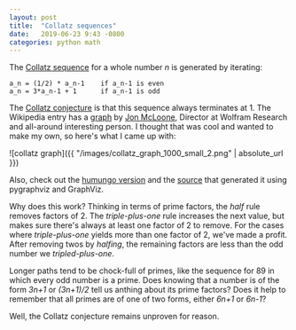 ```yaml
---
layout: post
title:  "Collatz sequences"
date:   2019-06-23 9:43 -0800
categories: python math
---
```


The [Collatz sequence](http://mathworld.wolfram.com/CollatzProblem.html) for a whole number _n_ is generated by iterating:

```
a_n = (1/2) * a_n-1    if a_n-1 is even
a_n = 3*a_n-1 + 1      if a_n-1 is odd
```

The [Collatz conjecture](https://en.wikipedia.org/wiki/Collatz_conjecture) is that this sequence always terminates at 1. The Wikipedia entry has a [graph](https://en.wikipedia.org/wiki/Collatz_conjecture#/media/File:Collatz1000mathematica.png) by [Jon McLoone](http://jon.mcloone.info/), Director at Wolfram Research and all-around interesting person. I thought that was cool and wanted to make my own, so here's what I came up with:


![collatz graph]({{ "/images/collatz_graph_1000_small_2.png" | absolute_url }})

Also, check out the [humungo version](https://github.com/cbare/Etudes/blob/master/images/collatz_graph_1000.svg) and the [source](https://github.com/cbare/Etudes/blob/master/python/number_theory.py) that generated it using pygraphviz and GraphViz.

Why does this work? Thinking in terms of prime factors, the _half_ rule removes factors of 2. The _triple-plus-one_ rule increases the next value, but makes sure there's always at least one factor of 2 to remove. For the cases where _triple-plus-one_ yields more than one factor of 2, we've made a profit. After removing twos by _halfing_, the remaining factors are less than the odd number we _tripled-plus-one_.

Longer paths tend to be chock-full of primes, like the sequence for 89 in which every odd number is a prime. Does knowing that a number is of the form _3n+1_ or _(3n+1)/2_ tell us anthing about its prime factors? Does it help to remember that all primes are of one of two forms, either _6n+1_ or _6n-1_?

Well, the Collatz conjecture remains unproven for reason.
